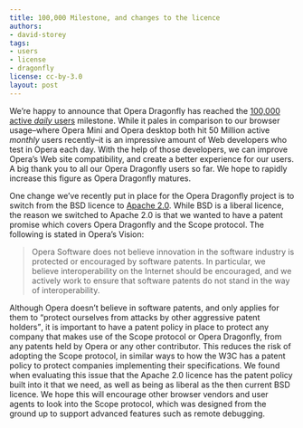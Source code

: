 ```yaml
---
title: 100,000 Milestone, and changes to the licence
authors:
- david-storey
tags:
- users
- license
- dragonfly
license: cc-by-3.0
layout: post
---
```


<p>We’re happy to announce that Opera Dragonfly has reached the <a href="http://www.opera.com/press/releases/2010/05/04_2/">100,000 active <em>daily</em> users</a> milestone. While it pales in comparison to our browser usage–where Opera Mini and Opera desktop both hit 50 Million active <em>monthly</em> users recently–it is an impressive amount of Web developers who test in Opera each day. With the help of those developers, we can improve Opera’s Web site compatibility, and create a better experience for our users. A big thank you to all our Opera Dragonfly users so far. We hope to rapidly increase this figure as Opera Dragonfly matures.</p>

<p>One change we’ve recently put in place for the Opera Dragonfly project is to switch from the BSD licence to <a href="http://dev.opera.com/licenses/apache/">Apache 2.0</a>. While BSD is a liberal licence, the reason we switched to Apache 2.0 is that we wanted to have a patent promise which covers Opera Dragonfly and the Scope protocol. The following is stated in Opera’s Vision:</p>

<blockquote cite="http://www.opera.com/company/vision/"><p>Opera Software does not believe innovation in the software industry is protected or encouraged by software patents. In particular, we believe interoperability on the Internet should be encouraged, and we actively work to ensure that software patents do not stand in the way of interoperability.</p></blockquote>

<p>Although Opera doesn’t believe in software patents, and only applies for them to <q>protect ourselves from attacks by other aggressive patent holders</q>, it is important to have a patent policy in place to protect any company that makes use of the Scope protocol or Opera Dragonfly, from any patents held by Opera or any other contributor. This reduces the risk of adopting the Scope protocol, in similar ways to how the W3C has a patent policy to protect companies implementing their specifications. We found when evaluating this issue that the Apache 2.0 licence has the patent policy built into it that we need, as well as being as liberal as the then current BSD licence. We hope this will encourage other browser vendors and user agents to look into the Scope protocol, which was designed from the ground up to support advanced features such as remote debugging.</p>

